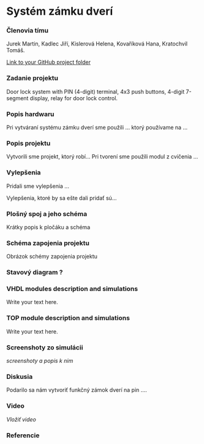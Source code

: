 # Systém zámku dverí

### Členovia tímu
Jurek Martin, Kadlec Jiří, Kislerová Helena, Kovaříková Hana, Kratochvil Tomáš.

[Link to your GitHub project folder](https://github.com/Krakenuz/Digital-electronics-1-Project)

### Zadanie projektu
Door lock system with PIN (4-digit) terminal, 4x3 push buttons, 4-digit 7-segment display, relay for door lock control.

### Popis hardwaru
Pri vytváraní systému zámku dverí sme použili ... ktorý používame na ...

### Popis projektu
Vytvorili sme projekt, ktorý robí...
Pri tvorení sme použili modul z cvičenia ...

### Vylepšenia
Pridali sme vylepšenia ...

Vylepšenia, ktoré by sa ešte dali pridať sú...

### Plošný spoj a jeho schéma
Krátky popis k pločáku a schéma

### Schéma zapojenia projektu
Obrázok schémy zapojenia projektu

### Stavový diagram ?

### VHDL modules description and simulations
Write your text here.

### TOP module description and simulations
Write your text here.

### Screenshoty zo simulácii
*screenshoty a popis k nim*

### Diskusia
Podarilo sa nám vytvoriť funkčný zámok dverí na pin ....

### Video
*Vložiť video*

### Referencie

